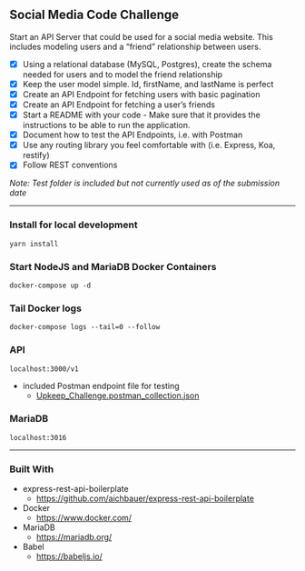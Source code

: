 ## Social Media Code Challenge

Start an API Server that could be used for a social media website. This includes modeling users and a “friend” relationship between users.

- [x] Using a relational database (MySQL, Postgres), create the schema needed for users and to model the friend relationship
- [x] Keep the user model simple. Id, firstName, and lastName is perfect
- [x] Create an API Endpoint for fetching users with basic pagination
- [x] Create an API Endpoint for fetching a user’s friends
- [x] Start a README with your code - Make sure that it provides the instructions to be able to run the application. 
- [x] Document how to test the API Endpoints, i.e. with Postman
- [x] Use any routing library you feel comfortable with (i.e. Express, Koa, restify)
- [x] Follow REST conventions

*Note: Test folder is included but not currently used as of the submission date*

---

### Install for local development
`yarn install`
### Start NodeJS and MariaDB Docker Containers
`docker-compose up -d`
### Tail Docker logs
`docker-compose logs --tail=0 --follow`
### API
`localhost:3000/v1`
  - included Postman endpoint file for testing
    - [Upkeep_Challenge.postman_collection.json](https://github.com/rgjr/social-media-code-challenge/blob/master/UpKeep_Challenge.postman_collection.json)
### MariaDB
`localhost:3016`

---

### Built With
- express-rest-api-boilerplate
  - https://github.com/aichbauer/express-rest-api-boilerplate
- Docker
  - https://www.docker.com/
- MariaDB
  - https://mariadb.org/
- Babel
  - https://babeljs.io/